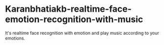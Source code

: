 # Karanbhatiakb-realtime-face-emotion-recognition-with-music
It's realtime face recognition with emotion and play music according to your emotions.
